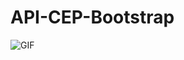 # API-CEP-Bootstrap
<img src="https://i.imgur.com/sWf53pp.png" alt="GIF" data-canonical-src="" style="max-width: 50%;">
